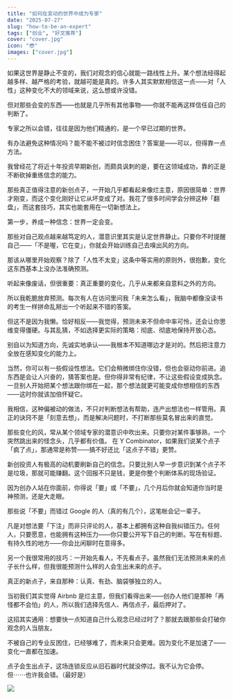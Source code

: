 ```yaml
---
title: "如何在变动的世界中成为专家"
date: "2025-07-27"
slug: "how-to-be-an-expert"
tags: ["创业", "好文推荐"]
cover: "cover.jpg"
icon: "😎"
images: ["cover.jpg"]
---
```

如果这世界是静止不变的，我们对观念的信心就能一路线性上升。某个想法经得起越多样、越严格的考验，就越可能是真的。许多人其实默默相信这一点——对「人性」这种变化不大的领域来说，这么想或许没错。



但对那些会变的东西——也就是几乎所有其他事物——你就不能再这样信任自己的判断了。



专家之所以会错，往往是因为他们精通的，是一个早已过期的世界。



有办法避免这种情况吗？能不能不被过时信念困住？答案是——可以，但得靠一点方法。



我曾经花了将近十年投资早期新创，而颇具讽刺的是，要在这领域成功，靠的正是不断砍掉重练信念的能力。



那些真正值得注意的新创点子，一开始几乎都看起来像烂主意，原因很简单：世界才刚变，而这个变化刚好让它从坏变成了对。我花了很多时间学会分辨这种「翻盘」，而这套技巧，其实也能套用在一切新想法上。



第一步，养成一种信念：世界一定会变。



那些对自己观点越来越笃定的人，潜意识里其实是认定世界静止。只要你不时提醒自己——「不是喔，它在变」，你就会开始训练自己去嗅出风的方向。



那该从哪里开始观察？除了「人性不太变」这条中等实用的原则外，很抱歉，变化这东西基本上没办法准确预测。



听起来像废话，但很重要：真正重要的变化，几乎从来都来自意料之外的方向。



所以我乾脆放弃预测。每次有人在访问里问我「未来怎么看」，我脑中都像没读书的考生一样拼命乱掰出一个听起来不错的答案。



但这不是因为我懒。恰好相反——我觉得，预测未来不但命中率可怜，还会让你思维变得僵硬。与其乱猜，不如选择更实际的策略：彻底、彻底地保持开放心态。



别自以为知道方向，先诚实地承认——我根本不知道哪边才是对的。然后把注意力全放在感知变化的能力上。



当然，你可以有一些假设性想法。它们会稍微绑住你没错，但也会驱动你前进。追东西是会让人兴奋的，猜答案也是。但你得非常有纪律，不让这些假设变成执念。
一旦别人开始把某个想法跟你绑在一起，那个想法就更可能变成你想相信的东西——这时你就该加倍怀疑它。



我相信，这种偏被动的做法，不只对判断想法有帮助，连产出想法也一样管用。真正的诀窍不是「刻意去想」，而是解决问题时，不打断那些莫名冒出来的直觉。



那些变化的风，常从某个领域专家的潜意识中吹出来。只要你对某件事够熟，一个突然跳出来的怪念头，几乎都有价值。
在 Y Combinator，如果我们说某个点子「疯了点」，那通常是称赞——搞不好还比「这点子不错」更赞。



新创投资人有极高的动机要刷新自己的信念。只要比别人早一步意识到某个点子不是垃圾，那就可能赚翻。这个回报不只是钱，更是你整个判断体系的现场验证。



因为创办人站在你面前，你得说「要」或「不要」，几个月后你就会知道你当时是神预测，还是大走眼。



那些说「不要」而错过 Google 的人（真的有几个），这笔帐会记一辈子。



凡是对想法要「下注」而非只评论的人，基本上都拥有这种自我纠错压力。任何人，只要愿意，也能拥有这种压力——你只要公开写下自己的判断。写在有标题、有持久性的地方——你会比闲聊时在意得多。



另一个我很常用的技巧：一开始先看人，不先看点子。虽然我们无法预测未来的点子长什么样，但我很能预测什么样的人会生出未来的点子。



真正的新点子，来自那种：认真、有劲、脑袋够独立的人。



当初我们其实觉得 Airbnb 是烂主意，但我们看得出来——创办人他们是那种「再怪都不会怕」的人，所以我们选择先信人、再信点子，最后押对了。



这招其实通用：想要快一点知道自己什么观念已经过时了？那就去跟那些会打破你观念的人当朋友。



不被自己的专业反困住，已经够难了，而未来只会更难。因为变化不是加速了——变化一直都在加速。



点子会生出点子，这场连锁反应从旧石器时代就没停过。我不认为它会停。
但⋯⋯也许我会错。（最好是）




![](https://prod-files-secure.s3.us-west-2.amazonaws.com/112d0858-5090-4d34-a606-b75eb8d65fd2/46476355-9cf3-4e99-9b7a-3531bc426380/1000202064.png?X-Amz-Algorithm=AWS4-HMAC-SHA256&X-Amz-Content-Sha256=UNSIGNED-PAYLOAD&X-Amz-Credential=ASIAZI2LB466YHEWFJ34%2F20251022%2Fus-west-2%2Fs3%2Faws4_request&X-Amz-Date=20251022T232818Z&X-Amz-Expires=3600&X-Amz-Security-Token=IQoJb3JpZ2luX2VjEH8aCXVzLXdlc3QtMiJHMEUCIBBxndhXMdayjh3rZvUuMO3PuwCrHkrVBGjnCuXlQGq6AiEAy2YVBvUcCKihAsG3OeEcPTDIX2Y02orVcbZ3yfC7mBAq%2FwMIOBAAGgw2Mzc0MjMxODM4MDUiDKjjvb%2FWTrj4tqvSiSrcA02%2B1V%2FR5djdoy06iJYHiLoPP2Qxr5tecQSFcEAO2vzQrGjqK1IICm1R5kmGbg03N61NfEmsUdous8Qv2pqHt1tzYFbuBYwH%2Bq1NObYKEzqo8IT3TuvE0h9ASkGHsOJ%2BJ%2BcVA1RHtAmQwTjfpCt87BbbuAe4oeu2%2BcSoTf2Cw5A5GvIyUW0EcntwPwmoVlQUwpSL8O6yPvxe7gE0Ej4YUaV9c5aH%2FWDhhtr3WmSbqC6GB%2B2bMDL1AHn8wCHsFYyjNpgvofL6VkVy%2FpU3Y%2BlAYTxzjRGSDHE6ods1tnj6bTcq5LFsmOfIDyffdOfxrJCiW9ERWDbm3n9tIchGazyDpomR6cOOpyI3450kWriIMZQ%2F0xS47gGxJD3gcLooFhNrxoL7S0VAuXbKOZ87HIH0Bj6Rm3X0pvlDBRjvy7exiHXCe3sGtsu%2BHwGSPYDUo7H4MA5rwA1KMDitqqf%2FL3tkKKU6P9TavUX8%2BSbithQVM5rYH1JhmcdJMfNtAzNgk5qFKFrx7L5AklxZaXyIlWaLHChRWCXLMomWP8PDxO3qah%2B%2FlwF1bvCRFYLheUA%2F6FyKzf91FDjn7kT2vzHHBkboQQ2EofCSSwqBFblrjEVCuuj4pqFFZ98vs1FwenoEMLW65ccGOqUB6N%2FV3ul5x2VUp%2BT2K%2BZLOi20KcTOGKO0kFz2uinPWUnzBYkNWBapP%2BH35JoYQREhqqw0YubPgUliiVU6WnE3cnehWoi3x1eS6JcGYzEH%2FtEn3w1vTyulorFJP3VUUujKOgNEJY4EqVFcnif1B%2F7t3lu2r5CRSDiVg0%2FPp%2Bm9d878sflA0ENjzR6fQRQ1hqTp8yF63Y36HvcHRQCWqzTeL71%2FBr6e&X-Amz-Signature=67964e4a43b148ac9c71d9c09c8eb707ce5bfa95bb03f37ab9a7835716bc8121&X-Amz-SignedHeaders=host&x-amz-checksum-mode=ENABLED&x-id=GetObject)

